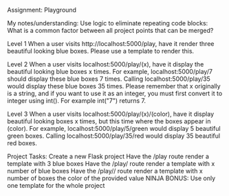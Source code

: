 Assignment: Playground

My notes/understanding:
Use logic to eliminate repeating code blocks: What is a common factor between all project points that can be merged?



Level 1
When a user visits http://localhost:5000/play, have it render three beautiful looking blue boxes. Please use a template to render this.

Level 2
When a user visits localhost:5000/play/(x), have it display the beautiful looking blue boxes x times. For example, localhost:5000/play/7 should display these blue boxes 7 times. Calling localhost:5000/play/35 would display these blue boxes 35 times. Please remember that x originally is a string, and if you want to use it as an integer, you must first convert it to integer using int(). For example int("7") returns 7.

Level 3
When a user visits localhost:5000/play/(x)/(color), have it display beautiful looking boxes x times, but this time where the boxes appear in (color). For example, localhost:5000/play/5/green would display 5 beautiful green boxes. Calling localhost:5000/play/35/red would display 35 beautiful red boxes.


Project Tasks: 
    Create a new Flask project
    Have the /play route render a template with 3 blue boxes
    Have the /play/<x> route render a template with x number of blue boxes
    Have the /play/<x>/<color> route render a template with x number of boxes the color of the provided value
    NINJA BONUS: Use only one template for the whole project

